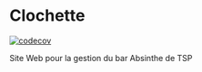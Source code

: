 # Clochette
[![codecov](https://codecov.io/github/Clochette-AbsINThe/clochette/branch/dev/graph/badge.svg?token=331WWE1Q9N)](https://codecov.io/github/Clochette-AbsINThe/clochette)

Site Web pour la gestion du bar Absinthe de TSP
